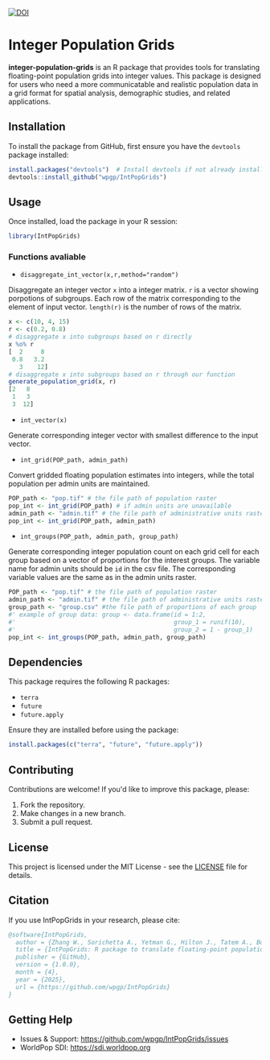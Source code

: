 [![DOI](https://zenodo.org/badge/965756436.svg)](https://doi.org/10.5281/zenodo.15208034)

# Integer Population Grids

**integer-population-grids** is an R package that provides tools for translating floating-point population grids into integer values. This package is designed for users who need a more communicatable and realistic population data in a grid format for spatial analysis, demographic studies, and related applications.

## Installation

To install the package from GitHub, first ensure you have the `devtools` package installed:

```r
install.packages("devtools")  # Install devtools if not already installed
devtools::install_github("wpgp/IntPopGrids")
```

## Usage

Once installed, load the package in your R session:

```r
library(IntPopGrids)
```

### Functions avaliable
- `disaggregate_int_vector(x,r,method="random")`
  
Disaggregate an integer vector `x` into a integer matrix. `r` is a vector showing porpotions of subgroups. Each row of the matrix corresponding to the element of input vector. `length(r)` is the number of rows of the matrix.
```r
x <- c(10, 4, 15)
r <- c(0.2, 0.8)
# disaggregate x into subgroups based on r directly
x %o% r
[  2     8
 0.8   3.2 
   3    12]
# disaggregate x into subgroups based on r through our function
generate_population_grid(x, r)
[2   8
 1   3 
 3  12]
```

- `int_vector(x)`

Generate corresponding integer vector with smallest difference to the input vector.

- `int_grid(POP_path, admin_path)`

Convert gridded floating population estimates into integers, while the total population per admin units are maintained.
``` r
POP_path <- "pop.tif" # the file path of population raster
pop_int <- int_grid(POP_path) # if admin units are unavailable
admin_path <- "admin.tif" # the file path of administrative units raster
pop_int <- int_grid(POP_path, admin_path)
```

- `int_groups(POP_path, admin_path, group_path)`

Generate corresponding integer population count on each grid cell for each group based on a vector of proportions for the interest groups.
The variable name for admin units should be `id` in the csv file. The corresponding variable values are the same as in the admin units raster.
```r
POP_path <- "pop.tif" # the file path of population raster
admin_path <- "admin.tif" # the file path of administrative units raster
group_path <- "group.csv" #the file path of proportions of each group 
#' example of group data: group <- data.frame(id = 1:2,
#'                                            group_1 = runif(10),
#'                                            group_2 = 1 - group_1)
pop_int <- int_groups(POP_path, admin_path, group_path)
```


## Dependencies

This package requires the following R packages:
- `terra`
- `future`
- `future.apply`

Ensure they are installed before using the package:

```r
install.packages(c("terra", "future", "future.apply"))
```

## Contributing

Contributions are welcome! If you'd like to improve this package, please:
1. Fork the repository.
2. Make changes in a new branch.
3. Submit a pull request.

## License

This project is licensed under the MIT License - see the [LICENSE](LICENSE) file for details.

## Citation

If you use IntPopGrids in your research, please cite:

```bibtex
@software{IntPopGrids,
  author = {Zhang W., Sorichetta A., Yetman G., Hilton J., Tatem A., Bondarenko M.},
  title = {IntPopGrids: R package to translate floating-point population grids into integer values.},
  publisher = {GitHub},
  version = {1.0.0},
  month = {4},
  year = {2025},
  url = {https://github.com/wpgp/IntPopGrids}
}
```

## Getting Help

- Issues & Support: https://github.com/wpgp/IntPopGrids/issues
- WorldPop SDI: https://sdi.worldpop.org
